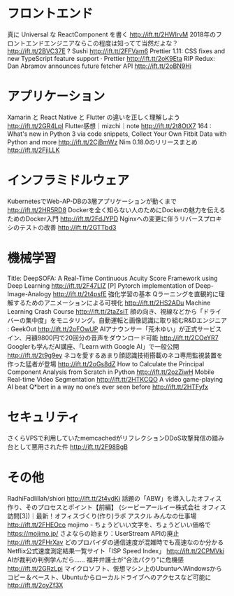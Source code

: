 # フロントエンド
真に Universal な ReactComponent を書く http://ift.tt/2HWIrvM
2018年のフロントエンドエンジニアならこの程度は知ってて当然だよな？ http://ift.tt/2BVC37E
? Sushi http://ift.tt/2FFVam6
Prettier 1.11: CSS fixes and new TypeScript feature support · Prettier http://ift.tt/2oK9Eta
RIP Redux: Dan Abramov announces future fetcher API http://ift.tt/2oBN9Hi

# アプリケーション
Xamarin と React Native と Flutter の違いを正しく理解しよう http://ift.tt/2GR4Lpl
Flutter感想｜mizchi｜note http://ift.tt/2t8OtX7
164 : What's new in Python 3 via code snippets, Collect Your Own Fitbit Data with Python and more http://ift.tt/2CjBmWz
Nim 0.18.0のリリースまとめ http://ift.tt/2FjiLLK

# インフラミドルウェア
KubernetesでWeb-AP-DBの3層アプリケーションが動くまで http://ift.tt/2HR5RD8
Dockerを全く知らない人のためにDockerの魅力を伝えるためのDocker入門 http://ift.tt/2FdJYPD
Nginxへの変更に伴うリバースプロキシのテストの改善 http://ift.tt/2GTTbd3

# 機械学習
Title: DeepSOFA: A Real-Time Continuous Acuity Score Framework using Deep Learning http://ift.tt/2F47LlZ
[P] Pytorch implementation of Deep-Image-Analogy http://ift.tt/2t4psfE
強化学習の基本 Qラーニングを直観的に理解するためのアニメーションによる可視化 http://ift.tt/2HS2ADu
Machine Learning Crash Course http://ift.tt/2taZsiT
顔の向き、視線などから「ドライバーの集中度」をモニタリング。自動運転と画像認識に取り組むR&Dエンジニア : GeekOut http://ift.tt/2oFOwUP
AIアナウンサー「荒木ゆい」が正式サービスイン、月額9800円で20回分の音声をダウンロード可能 http://ift.tt/2COeYR7
Googlerも学んだAI講座、「Learn with Google AI」で一般公開 http://ift.tt/2t9g9ey
ネコを愛するあまり顔認識技術搭載のネコ専用監視装置を作った猛者が登場 http://ift.tt/2oGs8dZ
How to Calculate the Principal Component Analysis from Scratch in Python http://ift.tt/2ozZiwH
Mobile Real-time Video Segmentation http://ift.tt/2HTKCQO
A video game-playing AI beat Q*bert in a way no one’s ever seen before http://ift.tt/2HTFyfx

# セキュリティ
さくらVPSで利用していたmemcachedがリフレクションDDoS攻撃発信の踏み台として悪用された件 http://ift.tt/2F98BgB

# その他
RadhiFadlillah/shiori http://ift.tt/2t4vdKi
話題の「ABW」を導入したオフィス作り、そのプロセスとポイント【前編】 (シービーアールイー株式会社 オフィス訪問[3])｜最新！オフィスづくり(作り)ラボ アスクル みんなの仕事場 http://ift.tt/2FHEOco
mojimo - ちょうどいい文字を、ちょうどいい価格で https://mojimo.jp/
さよならの始まり：UserStream APIの廃止 http://ift.tt/2FHrXav
どのプロバイダの通信速度が混雑時でも高速なのか分かるNetflix公式速度測定結果一覧サイト「ISP Speed Index」 http://ift.tt/2CPMVki
AIが裁判の判例学んだら…… 福井弁護士が“合法パクり”に危機感 http://ift.tt/2GRzLpi
マイクロソフト、仮想マシン上のUbuntuへWindowsからコピー＆ペースト、Ubuntuからローカルドライブへのアクセスなど可能に http://ift.tt/2oyZf3X
